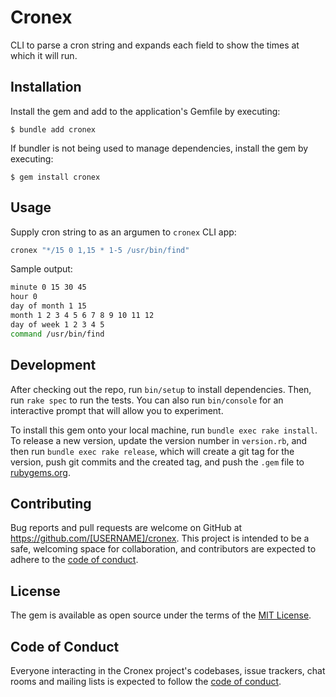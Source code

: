 # Cronex

CLI to parse a cron string and expands each field to show the times at which it will run.

## Installation

Install the gem and add to the application's Gemfile by executing:

    $ bundle add cronex

If bundler is not being used to manage dependencies, install the gem by executing:

    $ gem install cronex

## Usage

Supply cron string to as an argumen to `cronex` CLI app:

```sh
cronex "*/15 0 1,15 * 1-5 /usr/bin/find"
```

Sample output:

```sh
minute 0 15 30 45
hour 0
day of month 1 15
month 1 2 3 4 5 6 7 8 9 10 11 12
day of week 1 2 3 4 5
command /usr/bin/find
```

## Development

After checking out the repo, run `bin/setup` to install dependencies. Then, run `rake spec` to run the tests. You can also run `bin/console` for an interactive prompt that will allow you to experiment.

To install this gem onto your local machine, run `bundle exec rake install`. To release a new version, update the version number in `version.rb`, and then run `bundle exec rake release`, which will create a git tag for the version, push git commits and the created tag, and push the `.gem` file to [rubygems.org](https://rubygems.org).

## Contributing

Bug reports and pull requests are welcome on GitHub at https://github.com/[USERNAME]/cronex. This project is intended to be a safe, welcoming space for collaboration, and contributors are expected to adhere to the [code of conduct](https://github.com/[USERNAME]/cronex/blob/master/CODE_OF_CONDUCT.md).

## License

The gem is available as open source under the terms of the [MIT License](https://opensource.org/licenses/MIT).

## Code of Conduct

Everyone interacting in the Cronex project's codebases, issue trackers, chat rooms and mailing lists is expected to follow the [code of conduct](https://github.com/[USERNAME]/cronex/blob/master/CODE_OF_CONDUCT.md).
